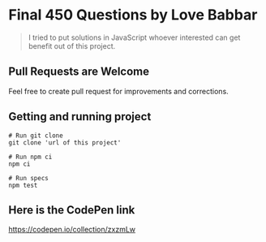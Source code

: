 # Final 450 Questions by Love Babbar

> I tried to put solutions in JavaScript whoever interested can get benefit out of this project.

## Pull Requests are Welcome

Feel free to create pull request for improvements and corrections.

## Getting and running project

```cli
# Run git clone
git clone 'url of this project'

# Run npm ci
npm ci

# Run specs
npm test

```

## Here is the CodePen link

https://codepen.io/collection/zxzmLw
